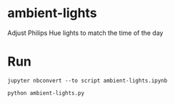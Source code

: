 # ambient-lights
Adjust Philips Hue lights to match the time of the day


# Run

`jupyter nbconvert --to script ambient-lights.ipynb`

`python ambient-lights.py`
